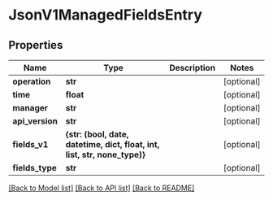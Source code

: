 # JsonV1ManagedFieldsEntry


## Properties
Name | Type | Description | Notes
------------ | ------------- | ------------- | -------------
**operation** | **str** |  | [optional] 
**time** | **float** |  | [optional] 
**manager** | **str** |  | [optional] 
**api_version** | **str** |  | [optional] 
**fields_v1** | **{str: (bool, date, datetime, dict, float, int, list, str, none_type)}** |  | [optional] 
**fields_type** | **str** |  | [optional] 

[[Back to Model list]](../README.md#documentation-for-models) [[Back to API list]](../README.md#documentation-for-api-endpoints) [[Back to README]](../README.md)


